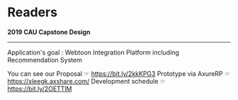 # Readers
__2019 CAU Capstone Design__
<hr>

Application's goal : Webtoon Integration Platform including Recommendation System

You can see our
Proposal ☞ https://bit.ly/2kkKPG3
Prototype via AxureRP ☞ https://xleegk.axshare.com/
Development schedule ☞ https://bit.ly/2OETTlM
